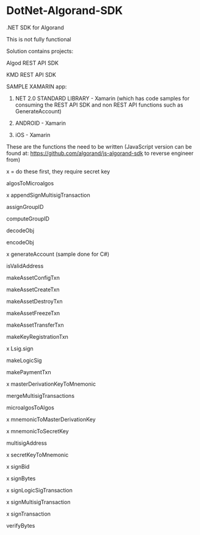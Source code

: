 # DotNet-Algorand-SDK
.NET SDK for Algorand

This is not fully functional

Solution contains projects:

Algod REST API SDK

KMD REST API SDK

SAMPLE XAMARIN app:

1) NET 2.0 STANDARD LIBRARY - Xamarin (which has code samples for consuming the REST API SDK 
and non REST API functions such as GenerateAccount)

2) ANDROID - Xamarin

3) iOS - Xamarin

These are the functions the need to be written (JavaScript version can be found at: https://github.com/algorand/js-algorand-sdk to reverse engineer from)

x = do these first, they require secret key

algosToMicroalgos

x appendSignMultisigTransaction

assignGroupID

computeGroupID

decodeObj

encodeObj

x generateAccount (sample done for C#)

isValidAddress

makeAssetConfigTxn

makeAssetCreateTxn

makeAssetDestroyTxn

makeAssetFreezeTxn

makeAssetTransferTxn

makeKeyRegistrationTxn

x Lsig.sign

makeLogicSig

makePaymentTxn

x masterDerivationKeyToMnemonic

mergeMultisigTransactions

microalgosToAlgos

x mnemonicToMasterDerivationKey

x mnemonicToSecretKey

multisigAddress

x secretKeyToMnemonic

x signBid

x signBytes

x signLogicSigTransaction

x signMultisigTransaction

x signTransaction

verifyBytes

